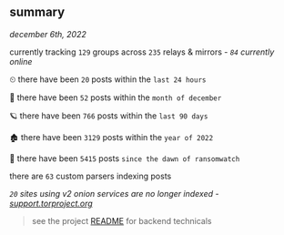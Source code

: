 
## summary
_december 6th, 2022_

currently tracking `129` groups across `235` relays & mirrors - _`84` currently online_

⏲ there have been `20` posts within the `last 24 hours`

🦈 there have been `52` posts within the `month of december`

🪐 there have been `766` posts within the `last 90 days`

🏚 there have been `3129` posts within the `year of 2022`

🦕 there have been `5415` posts `since the dawn of ransomwatch`

there are `63` custom parsers indexing posts

_`20` sites using v2 onion services are no longer indexed - [support.torproject.org](https://support.torproject.org/onionservices/v2-deprecation/)_

> see the project [README](https://github.com/joshhighet/ransomwatch#ransomwatch--) for backend technicals
